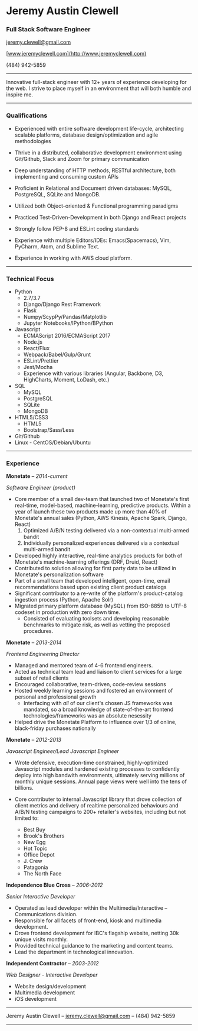 # Jeremy Austin Clewell
### Full Stack Software Engineer

[jeremy.clewell@gmail.com](jeremy.clewell@gmail.com)  

[www.jeremyclewell.com](http://www.jeremyclewell.com)


(484) 942-5859

------
  
Innovative full-stack engineer with 12+ years of experience developing for the web. I strive to place myself in an environment that will both humble and inspire me.

------

### Qualifications

  * Experienced with entire software development life-cycle, architecting scalable platforms, database design/optimization and agile methodologies

  * Thrive in a distributed, collaborative development environment using Git/Github, Slack and Zoom for primary communication

  * Deep understanding of HTTP methods, RESTful architecture, both implementing and consuming custom APIs

  * Proficient in Relational and Document driven databases: MySQL, PostgreSQL, SQLite and MongoDB.

  * Utilized both Object-oriented & Functional programming paradigms 

  * Practiced Test-Driven-Development in both Django and React projects

  * Strongly follow PEP-8 and ESLint coding standards 
  
  * Experience with multiple Editors/IDEs: Emacs(Spacemacs), Vim, PyCharm, Atom, and Sublime Text.

  * Experience in working with AWS cloud platform.

-------

### Technical Focus

* Python
    - 2.7/3.7
    - Django/Django Rest Framework
    - Flask
    - Numpy/ScypPy/Pandas/Matplotlib
    - Jupyter Notebooks/IPython/BPython
* Javascript
    - ECMAScript 2016/ECMAScript 2017
    - Node.js
    - React/Flux
    - Webpack/Babel/Gulp/Grunt
    - ESLint/Prettier
    - Jest/Mocha
    - Experience with various libraries (Angular, Backbone, D3, HighCharts, Moment, LoDash, etc.)
* SQL
    - MySQL
    - PostgreSQL
    - SQLite
    - MongoDB
* HTML5/CSS3
    - HTML5
    - Bootstrap/Sass/Less
* Git/Github
* Linux - CentOS/Debian/Ubuntu

------

### Experience


__Monetate__ – *2014-current*

*Software Engineer (product)*  

* Core member of a small dev-team that launched two of Monetate's first real-time, model-based, machine-learning, predictive products. Within a year of launch these two products made up more than 40% of Monetate's annual sales (Python, AWS Kinesis, Apache Spark, Django, React)
  1. Optimized A/B/N testing delivered via a non-contextual multi-armed bandit
  2. Individually personalized experiences delivered via a contextual multi-armed bandit
* Developed highly interactive, real-time analytics products for both of Monetate's machine-learning offerings (DRF, Druid, React)
* Contributed to solution allowing for first party data to be utilized in Monetate's personalization software
* Part of a small team that developed intelligent, open-time, email recommendations based upon existing client product catalogs
* Significant contributor to a re-write of the platform's product-catalog ingestion process (Python, Apache Solr)
* Migrated primary platform database (MySQL) from ISO-8859 to UTF-8 codeset in production with zero down time.
  * Consisted of evaluating toolsets and developing reasonable benchmarks to mitigate risk, as well as vetting the proposed procedures.

__Monetate__ – *2013-2014*

*Frontend Engineering Director*  

* Managed and mentored team of 4-6 frontend engineers. 
* Acted as technical team lead and liaison to client services for a large subset of retail clients 
* Encouraged collaborative, team-driven, code-review sessions
* Hosted weekly learning sessions and fostered an environment of personal and professional growth
  * Interfacing with _all_ of our client's chosen JS frameworks was mandated, so a broad knowledge of state-of-the-art frontend technologies/frameworks was an absolute nesessity
* Helped drive the Monetate Platform to influence over 1/3 of online, black-friday purchases nationally

__Monetate__ – *2012-2013*

*Javascript Engineer/Lead Javascript Engineer*  

* Wrote defensive, execution-time constrained, highly-optimized Javascript modules and hardened existing processes to confidently deploy into high bandwith environments, ultimately serving millions of monthly unique sessions. Annual page views were well into the tens of billions.

* Core contributer to internal Javascript library that drove collection of client metrics and delivery of realtime personalized behaviours and A/B/N testing campaigns to 200+ retailer's websites, including but not limited to:
  * Best Buy
  * Brook's Brothers
  * New Egg
  * Hot Topic
  * Office Depot
  * J. Crew
  * Patagonia
  * The North Face
  
__Independence Blue Cross__ – *2006-2012*

*Senior Interactive Developer*  

* Operated as lead developer within the Multimedia/Interactive – Communications division. 
* Responsible for all facets of front-end, kiosk and multimedia development. 
* Drove frontend development for IBC's flagship website, netting 30k unique visits monthly.
* Provided technical guidance to the marketing and content teams. 
* Lead the department in technological innovation.  
 
__Independent Contractor__ – *2003-2012*

*Web Designer - Interactive Developer*    

* Website design/development 
* Multimedia development
* iOS development
 
 
------

Jeremy Austin Clewell – [jeremy.clewell@gmail.com](jeremy.clewell@gmail.com) – (484) 942-5859 

------
